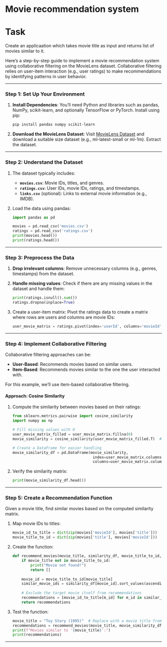 # Movie recommendation system

# Task
Create an applicaation which takes movie title as input and returns list of movies similar to it.

Here’s a step-by-step guide to implement a movie recommendation system using collaborative filtering on the MovieLens dataset. Collaborative filtering relies on user-item interaction (e.g., user ratings) to make recommendations by identifying patterns in user behavior.

---

### **Step 1: Set Up Your Environment**
1. **Install Dependencies**:
   You’ll need Python and libraries such as pandas, NumPy, scikit-learn, and optionally TensorFlow or PyTorch. Install using pip:
   ```bash
   pip install pandas numpy scikit-learn
   ```

2. **Download the MovieLens Dataset**:
   Visit [MovieLens Dataset](https://grouplens.org/datasets/movielens/) and download a suitable size dataset (e.g., ml-latest-small or ml-1m). Extract the dataset.

---

### **Step 2: Understand the Dataset**
1. The dataset typically includes:
   - **`movies.csv`**: Movie IDs, titles, and genres.
   - **`ratings.csv`**: User IDs, movie IDs, ratings, and timestamps.
   - **`links.csv`** (optional): Links to external movie information (e.g., IMDB).
   
2. Load the data using pandas:
   ```python
   import pandas as pd
   
   movies = pd.read_csv('movies.csv')
   ratings = pd.read_csv('ratings.csv')
   print(movies.head())
   print(ratings.head())
   ```

---

### **Step 3: Preprocess the Data**
1. **Drop irrelevant columns**:
   Remove unnecessary columns (e.g., genres, timestamps) from the dataset.

2. **Handle missing values**:
   Check if there are any missing values in the dataset and handle them:
   ```python
   print(ratings.isnull().sum())
   ratings.dropna(inplace=True)
   ```

3. Create a user-item matrix:
   Pivot the ratings data to create a matrix where rows are users and columns are movie IDs:
   ```python
   user_movie_matrix = ratings.pivot(index='userId', columns='movieId', values='rating')
   ```

---

### **Step 4: Implement Collaborative Filtering**
Collaborative filtering approaches can be:
   - **User-Based**: Recommends movies based on similar users.
   - **Item-Based**: Recommends movies similar to the one the user interacted with.

For this example, we’ll use item-based collaborative filtering.

#### **Approach: Cosine Similarity**
1. Compute the similarity between movies based on their ratings:
   ```python
   from sklearn.metrics.pairwise import cosine_similarity
   import numpy as np
   
   # Fill missing values with 0
   user_movie_matrix_filled = user_movie_matrix.fillna(0)
   movie_similarity = cosine_similarity(user_movie_matrix_filled.T)  # Transpose to compare movies
   
   # Create a DataFrame for easier handling
   movie_similarity_df = pd.DataFrame(movie_similarity, 
                                       index=user_movie_matrix.columns, 
                                       columns=user_movie_matrix.columns)
   ```

2. Verify the similarity matrix:
   ```python
   print(movie_similarity_df.head())
   ```

---

### **Step 5: Create a Recommendation Function**
Given a movie title, find similar movies based on the computed similarity matrix.

1. Map movie IDs to titles:
   ```python
   movie_id_to_title = dict(zip(movies['movieId'], movies['title']))
   movie_title_to_id = dict(zip(movies['title'], movies['movieId']))
   ```

2. Create the function:
   ```python
   def recommend_movies(movie_title, similarity_df, movie_title_to_id, movie_id_to_title, n=10):
       if movie_title not in movie_title_to_id:
           print("Movie not found!")
           return []
       
       movie_id = movie_title_to_id[movie_title]
       similar_movie_ids = similarity_df[movie_id].sort_values(ascending=False).head(n+1).index.tolist()
       
       # Exclude the target movie itself from recommendations
       recommendations = [movie_id_to_title[m_id] for m_id in similar_movie_ids if m_id != movie_id]
       return recommendations
   ```

3. Test the function:
   ```python
   movie_title = "Toy Story (1995)"  # Replace with a movie title from your dataset
   recommendations = recommend_movies(movie_title, movie_similarity_df, movie_title_to_id, movie_id_to_title, n=5)
   print(f"Movies similar to '{movie_title}':")
   print(recommendations)
   ```

---
